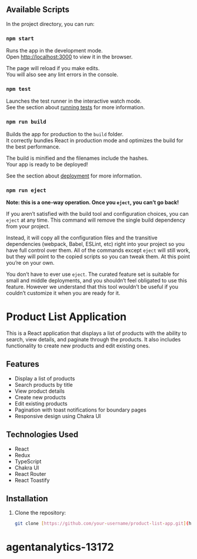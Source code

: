 

## Available Scripts

In the project directory, you can run:

### `npm start`

Runs the app in the development mode.\
Open [http://localhost:3000](http://localhost:3000) to view it in the browser.

The page will reload if you make edits.\
You will also see any lint errors in the console.

### `npm test`

Launches the test runner in the interactive watch mode.\
See the section about [running tests](https://facebook.github.io/create-react-app/docs/running-tests) for more information.

### `npm run build`

Builds the app for production to the `build` folder.\
It correctly bundles React in production mode and optimizes the build for the best performance.

The build is minified and the filenames include the hashes.\
Your app is ready to be deployed!

See the section about [deployment](https://facebook.github.io/create-react-app/docs/deployment) for more information.

### `npm run eject`

**Note: this is a one-way operation. Once you `eject`, you can’t go back!**

If you aren’t satisfied with the build tool and configuration choices, you can `eject` at any time. This command will remove the single build dependency from your project.

Instead, it will copy all the configuration files and the transitive dependencies (webpack, Babel, ESLint, etc) right into your project so you have full control over them. All of the commands except `eject` will still work, but they will point to the copied scripts so you can tweak them. At this point you’re on your own.

You don’t have to ever use `eject`. The curated feature set is suitable for small and middle deployments, and you shouldn’t feel obligated to use this feature. However we understand that this tool wouldn’t be useful if you couldn’t customize it when you are ready for it.

# Product List Application

This is a React application that displays a list of products with the ability to search, view details, and paginate through the products. It also includes functionality to create new products and edit existing ones.

## Features

- Display a list of products
- Search products by title
- View product details
- Create new products
- Edit existing products
- Pagination with toast notifications for boundary pages
- Responsive design using Chakra UI

## Technologies Used

- React
- Redux
- TypeScript
- Chakra UI
- React Router
- React Toastify

## Installation

1. Clone the repository:

   ```bash
   git clone [https://github.com/your-username/product-list-app.git](https://github.com/rohitchourey0809/agentanalytics-13172.git)

# agentanalytics-13172
